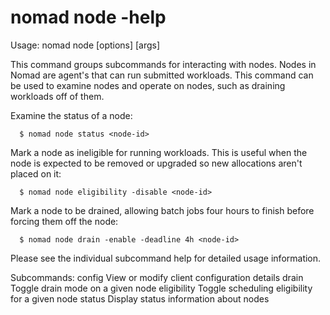 # nomad node -help

Usage: nomad node <subcommand> [options] [args]

This command groups subcommands for interacting with nodes. Nodes in Nomad are
agent's that can run submitted workloads. This command can be used to examine
nodes and operate on nodes, such as draining workloads off of them.

Examine the status of a node:

      $ nomad node status <node-id>

Mark a node as ineligible for running workloads. This is useful when the node
is expected to be removed or upgraded so new allocations aren't placed on it:

      $ nomad node eligibility -disable <node-id>

Mark a node to be drained, allowing batch jobs four hours to finish before
forcing them off the node:

      $ nomad node drain -enable -deadline 4h <node-id>

Please see the individual subcommand help for detailed usage information.

Subcommands:
config View or modify client configuration details
drain Toggle drain mode on a given node
eligibility Toggle scheduling eligibility for a given node
status Display status information about nodes

